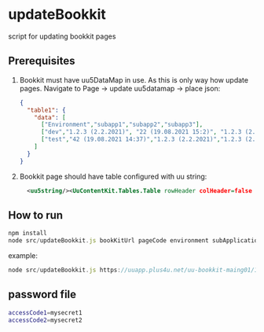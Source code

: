 # updateBookkit

script for updating bookkit pages

## Prerequisites

1. Bookkit must have uu5DataMap in use. As this is only way how update pages. Navigate to Page -> update uu5datamap -> place json:
    ```json
    {
      "table1": {
        "data": [
          ["Environment","subapp1","subapp2","subapp3"],
          ["dev","1.2.3 (2.2.2021)", "22 (19.08.2021 15:2)", "1.2.3 (2.2.2022)" ],
          ["test","42 (19.08.2021 14:37)","1.2.3 (2.2.2021)","1.2.3 (2.2.2022)"]
        ]
      }
    }
    ```   
2. Bookkit page should have table configured with uu string: 
    ```xml
      <uu5string/><UuContentKit.Tables.Table rowHeader colHeader=false header="Do not update this page!!!" data="<uu5data/>table1.data"/>
    ```  
 
## How to run

```javascript
npm install 
node src/updateBookkit.js bookKitUrl pageCode environment subApplication version pathToPasswordFile
```

example: 
```javascript
node src/updateBookkit.js https://uuapp.plus4u.net/uu-bookkit-maing01/1111111 123 dev subapp2 1.2.3 /tmp/passwordFile
```

## password file
```bash
accessCode1=mysecret1
accessCode2=mysecret2
```

